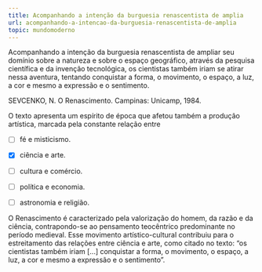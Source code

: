 ```yaml
---
title: Acompanhando a intenção da burguesia renascentista de amplia
url: acompanhando-a-intencao-da-burguesia-renascentista-de-amplia
topic: mundomoderno
---
```



Acompanhando a intenção da burguesia renascentista de ampliar seu domínio sobre a natureza e sobre o espaço geográfico, através da pesquisa científica e da invenção tecnológica, os cientistas também iriam se atirar nessa aventura, tentando conquistar a forma, o movimento, o espaço, a luz, a cor e mesmo a expressão e o sentimento.

SEVCENKO, N. O Renascimento. Campinas: Unicamp, 1984.

O texto apresenta um espírito de época que afetou também a produção artística, marcada pela constante relação entre



- [ ] fé e misticismo.
- [x] ciência e arte.
- [ ] cultura e comércio.
- [ ] política e economia.
- [ ] astronomia e religião.


O Renascimento é caracterizado pela valorização do homem, da razão e da ciência, contrapondo-se ao pensamento teocêntrico predominante no período medieval. Esse movimento artístico-cultural contribuiu para o estreitamento das relações entre ciência e arte, como citado no texto: “os cientistas também iriam \[...] conquistar a forma, o movimento, o espaço, a luz, a cor e mesmo a expressão e o sentimento”.
